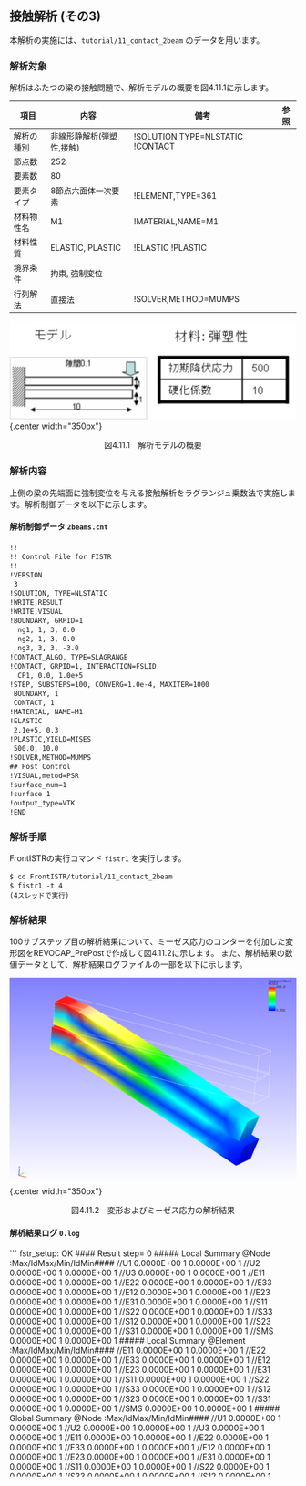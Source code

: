 ## 接触解析 (その3)

本解析の実施には、`tutorial/11_contact_2beam` のデータを用います。



### 解析対象

解析はふたつの梁の接触問題で、解析モデルの概要を図4.11.1に示します。

 | 項目       | 内容                      | 備考                              | 参照 |
 |------------|---------------------------|-----------------------------------|------|
 | 解析の種別 | 非線形静解析(弾塑性,接触) | !SOLUTION,TYPE=NLSTATIC  !CONTACT |      |   
 | 節点数     | 252                       |                                   |      |
 | 要素数     | 80                        |                                   |      |
 | 要素タイプ | 8節点六面体一次要素       | !ELEMENT,TYPE=361                 |      |
 | 材料物性名 | M1                        | !MATERIAL,NAME=M1                 |      |
 | 材料性質   | ELASTIC, PLASTIC          | !ELASTIC   !PLASTIC               |      |
 | 境界条件   | 拘束, 強制変位            |                                   |      |
 | 行列解法   | 直接法                    | !SOLVER,METHOD=MUMPS              |      |

![解析モデルの概要](./media/tutorial11_01.png){.center width="350px"}
<div style="text-align: center;">
図4.11.1　解析モデルの概要
</div>


### 解析内容

上側の梁の先端面に強制変位を与える接触解析をラグランジュ乗数法で実施します。解析制御データを以下に示します。

#### 解析制御データ `2beams.cnt`

```
!!
!! Control File for FISTR
!!
!VERSION
 3
!SOLUTION, TYPE=NLSTATIC
!WRITE,RESULT
!WRITE,VISUAL
!BOUNDARY, GRPID=1
  ng1, 1, 3, 0.0
  ng2, 1, 3, 0.0
  ng3, 3, 3, -3.0
!CONTACT_ALGO, TYPE=SLAGRANGE
!CONTACT, GRPID=1, INTERACTION=FSLID
  CP1, 0.0, 1.0e+5
!STEP, SUBSTEPS=100, CONVERG=1.0e-4, MAXITER=1000
 BOUNDARY, 1
 CONTACT, 1
!MATERIAL, NAME=M1
!ELASTIC
 2.1e+5, 0.3
!PLASTIC,YIELD=MISES
 500.0, 10.0
!SOLVER,METHOD=MUMPS
## Post Control
!VISUAL,metod=PSR
!surface_num=1
!surface 1
!output_type=VTK
!END
```

### 解析手順

FrontISTRの実行コマンド `fistr1` を実行します。

```
$ cd FrontISTR/tutorial/11_contact_2beam
$ fistr1 -t 4
(4スレッドで実行)
```

### 解析結果

100サブステップ目の解析結果について、ミーゼス応力のコンターを付加した変形図をREVOCAP_PrePostで作成して図4.11.2に示します。
また、解析結果の数値データとして、解析結果ログファイルの一部を以下に示します。

![変形およびミーゼス応力の解析結果](./media/tutorial11_02.png){.center width="350px"}
<div style="text-align: center;">
図4.11.2　変形およびミーゼス応力の解析結果
</div>

#### 解析結果ログ `0.log`

<div style="height: 400px; overflow-y: scroll;">
```
 fstr_setup: OK
#### Result step=     0
 ##### Local Summary @Node    :Max/IdMax/Min/IdMin####
 //U1    0.0000E+00         1  0.0000E+00         1
 //U2    0.0000E+00         1  0.0000E+00         1
 //U3    0.0000E+00         1  0.0000E+00         1
 //E11   0.0000E+00         1  0.0000E+00         1
 //E22   0.0000E+00         1  0.0000E+00         1
 //E33   0.0000E+00         1  0.0000E+00         1
 //E12   0.0000E+00         1  0.0000E+00         1
 //E23   0.0000E+00         1  0.0000E+00         1
 //E31   0.0000E+00         1  0.0000E+00         1
 //S11   0.0000E+00         1  0.0000E+00         1
 //S22   0.0000E+00         1  0.0000E+00         1
 //S33   0.0000E+00         1  0.0000E+00         1
 //S12   0.0000E+00         1  0.0000E+00         1
 //S23   0.0000E+00         1  0.0000E+00         1
 //S31   0.0000E+00         1  0.0000E+00         1
 //SMS   0.0000E+00         1  0.0000E+00         1
 ##### Local Summary @Element :Max/IdMax/Min/IdMin####
 //E11   0.0000E+00         1  0.0000E+00         1
 //E22   0.0000E+00         1  0.0000E+00         1
 //E33   0.0000E+00         1  0.0000E+00         1
 //E12   0.0000E+00         1  0.0000E+00         1
 //E23   0.0000E+00         1  0.0000E+00         1
 //E31   0.0000E+00         1  0.0000E+00         1
 //S11   0.0000E+00         1  0.0000E+00         1
 //S22   0.0000E+00         1  0.0000E+00         1
 //S33   0.0000E+00         1  0.0000E+00         1
 //S12   0.0000E+00         1  0.0000E+00         1
 //S23   0.0000E+00         1  0.0000E+00         1
 //S31   0.0000E+00         1  0.0000E+00         1
 //SMS   0.0000E+00         1  0.0000E+00         1
 ##### Global Summary @Node    :Max/IdMax/Min/IdMin####
 //U1    0.0000E+00         1  0.0000E+00         1
 //U2    0.0000E+00         1  0.0000E+00         1
 //U3    0.0000E+00         1  0.0000E+00         1
 //E11   0.0000E+00         1  0.0000E+00         1
 //E22   0.0000E+00         1  0.0000E+00         1
 //E33   0.0000E+00         1  0.0000E+00         1
 //E12   0.0000E+00         1  0.0000E+00         1
 //E23   0.0000E+00         1  0.0000E+00         1
 //E31   0.0000E+00         1  0.0000E+00         1
 //S11   0.0000E+00         1  0.0000E+00         1
 //S22   0.0000E+00         1  0.0000E+00         1
 //S33   0.0000E+00         1  0.0000E+00         1
 //S12   0.0000E+00         1  0.0000E+00         1
 //S23   0.0000E+00         1  0.0000E+00         1
 //S31   0.0000E+00         1  0.0000E+00         1
 //SMS   0.0000E+00         1  0.0000E+00         1
 ##### Global Summary @Element :Max/IdMax/Min/IdMin####
 //E11   0.0000E+00         1  0.0000E+00         1
 //E22   0.0000E+00         1  0.0000E+00         1
 //E33   0.0000E+00         1  0.0000E+00         1
 //E12   0.0000E+00         1  0.0000E+00         1
 //E23   0.0000E+00         1  0.0000E+00         1
 //E31   0.0000E+00         1  0.0000E+00         1
 //S11   0.0000E+00         1  0.0000E+00         1
 //S22   0.0000E+00         1  0.0000E+00         1
 //S33   0.0000E+00         1  0.0000E+00         1
 //S12   0.0000E+00         1  0.0000E+00         1
 //S23   0.0000E+00         1  0.0000E+00         1
 //S31   0.0000E+00         1  0.0000E+00         1
 //SMS   0.0000E+00         1  0.0000E+00         1

 ...

#### Result step=   100
 ##### Local Summary @Node    :Max/IdMax/Min/IdMin####
 //U1    1.4052E-01       196 -6.1114E-01         6
 //U2    4.5562E-02        11 -4.5562E-02       195
 //U3    0.0000E+00         1 -3.0000E+00         8
 //E11   1.5391E-01        11 -1.2825E-01        49
 //E22   5.8868E-02        49 -7.4361E-02       195
 //E33   7.2825E-02       152 -8.2406E-02       132
 //E12   8.9678E-02         7 -8.9678E-02       192
 //E23   9.9327E-02        11 -9.9327E-02       195
 //E31   8.0649E-02       153 -1.3281E-01         7
 //S11   5.7908E+02       132 -6.3560E+02        89
 //S22   1.3056E+02         3 -1.2707E+02        10
 //S33   1.5273E+02         3 -1.4227E+02         1
 //S12   1.4313E+02         3 -1.4313E+02       129
 //S23   1.8051E+02       109 -1.8051E+02       172
 //S31   1.5818E+02       153 -2.4710E+02       194
 //SMS   6.2325E+02       152  8.3543E+00       128
 ##### Local Summary @Element :Max/IdMax/Min/IdMin####
 //E11   8.2835E-02        43 -5.4976E-02         2
 //E22   1.7707E-02        44 -2.6416E-02        43
 //E33   3.7575E-02         2 -5.6705E-02        22
 //E12   1.0513E-11         2 -2.5044E-11        22
 //E23   6.2706E-12         2 -1.8208E-11        42
 //E31   2.2838E-02         2 -6.5650E-02        43
 //S11   5.3959E+02        21 -4.8101E+02         1
 //S22   1.9112E+02        21 -2.2398E+02         1
 //S33   4.5634E+01        25 -6.1476E+01         1
 //S12   3.4435E-07         2 -2.4339E-07        42
 //S23   5.4042E-07         1 -6.6410E-07        22
 //S31   1.0158E+02         4 -1.3326E+02        24
 //SMS   4.6388E+02        22  1.0584E+01        20
 ##### Global Summary @Node    :Max/IdMax/Min/IdMin####
 //U1    1.4052E-01       196 -6.1114E-01         6
 //U2    4.5562E-02        11 -4.5562E-02       195
 //U3    0.0000E+00         1 -3.0000E+00         8
 //E11   1.5391E-01        11 -1.2825E-01        49
 //E22   5.8868E-02        49 -7.4361E-02       195
 //E33   7.2825E-02       152 -8.2406E-02       132
 //E12   8.9678E-02         7 -8.9678E-02       192
 //E23   9.9327E-02        11 -9.9327E-02       195
 //E31   8.0649E-02       153 -1.3281E-01         7
 //S11   5.7908E+02       132 -6.3560E+02        89
 //S22   1.3056E+02         3 -1.2707E+02        10
 //S33   1.5273E+02         3 -1.4227E+02         1
 //S12   1.4313E+02         3 -1.4313E+02       129
 //S23   1.8051E+02       109 -1.8051E+02       172
 //S31   1.5818E+02       153 -2.4710E+02       194
 //SMS   6.2325E+02       152  8.3543E+00       128
 ##### Global Summary @Element :Max/IdMax/Min/IdMin####
 //E11   8.2835E-02        43 -5.4976E-02         2
 //E22   1.7707E-02        44 -2.6416E-02        43
 //E33   3.7575E-02         2 -5.6705E-02        22
 //E12   1.0513E-11         2 -2.5044E-11        22
 //E23   6.2706E-12         2 -1.8208E-11        42
 //E31   2.2838E-02         2 -6.5650E-02        43
 //S11   5.3959E+02        21 -4.8101E+02         1
 //S22   1.9112E+02        21 -2.2398E+02         1
 //S33   4.5634E+01        25 -6.1476E+01         1
 //S12   3.4435E-07         2 -2.4339E-07        42
 //S23   5.4042E-07         1 -6.6410E-07        22
 //S31   1.0158E+02         4 -1.3326E+02        24
 //SMS   4.6388E+02        22  1.0584E+01        20
```
</div>